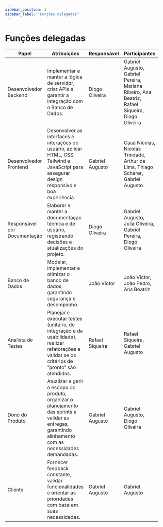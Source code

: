 ```yaml
---
sidebar_position: 3
sidebar_label: "Funções delegadas"
---
```


# Funções delegadas

| **Papel**                   | **Atribuições**                                                                                                                                               | **Responsável**       | **Participantes**                                                                 |
|----------------------------|---------------------------------------------------------------------------------------------------------------------------------------------------------------|----------------------|-----------------------------------------------------------------------------------|
| Desenvolvedor Backend      | Implementar e manter a lógica de servidor, criar APIs e garantir a integração com o Banco de Dados.                                                          | Diogo Oliveira       | Gabriel Augusto, Gabriel Pereira, Mariana Ribeiro, Ana Beatriz, Rafael Siqueira, Diogo Oliveira |
| Desenvolvedor Frontend     | Desenvolver as interfaces e interações do usuário, aplicar HTML, CSS, Tailwind e JavaScript para assegurar design responsivo e boa experiência.             | Gabriel Augusto      | Cauã Nicolas, Nicolas Trindade, Arthur de Lima, Thiago Scherer, Gabriel Augusto  |
| Responsável por Documentação | Elaborar e manter a documentação técnica e de usuário, registrando decisões e atualizações do projeto.                                                       | Diogo Oliveira       | Gabriel Augusto, Julia Oliveira, Gabriel Pereira, Diogo Oliveira                |
| Banco de Dados             | Modelar, implementar e otimizar o banco de dados, garantindo segurança e desempenho.                                                                          | João Victor          | João Victor, João Pedro, Ana Beatriz                                            |
| Analista de Testes         | Planejar e executar testes (unitário, de integração e de usabilidade), realizar refatorações e validar se os critérios de “pronto” são atendidos.            | Rafael Siqueira      | Rafael Siqueira, Gabriel Augusto                                                |
| Dono do Produto            | Atualizar e gerir o escopo do produto, organizar o planejamento das sprints e validar as entregas, garantindo alinhamento com as necessidades demandadas.    | Gabriel Augusto      | Gabriel Augusto, Diogo Oliveira                                                 |
| Cliente                    | Fornecer feedback constante, validar funcionalidades e orientar as prioridades com base em suas necessidades.                                                 | Gabriel Augusto      | Gabriel Augusto                                                                  |
